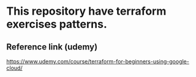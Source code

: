 # This repository have terraform exercises patterns.

## Reference link (udemy)

https://www.udemy.com/course/terraform-for-beginners-using-google-cloud/

